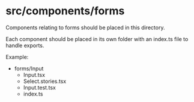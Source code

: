 # src/components/forms

Components relating to forms should be placed in this directory.

Each component should be placed in its own folder with an index.ts file to handle exports.

Example:

- forms/Input
  - Input.tsx
  - Select.stories.tsx
  - Input.test.tsx
  - index.ts

